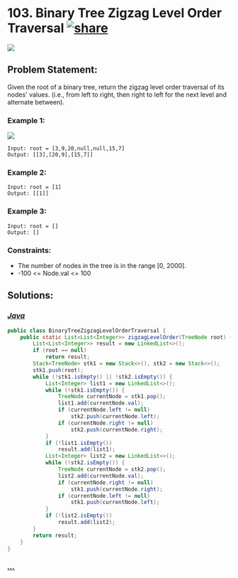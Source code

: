 # 103. Binary Tree Zigzag Level Order Traversal [![share]](https://leetcode.com/problems/binary-tree-zigzag-level-order-traversal/)

![][medium]

## Problem Statement:

Given the root of a binary tree, return the zigzag level order traversal of its nodes' values. (i.e., from left to right, then right to left for the next level and alternate between).

### Example 1:

![](https://assets.leetcode.com/uploads/2021/02/19/tree1.jpg)

```
Input: root = [3,9,20,null,null,15,7]
Output: [[3],[20,9],[15,7]]
```

### Example 2:

```
Input: root = [1]
Output: [[1]]
```

### Example 3:

```
Input: root = []
Output: []
```

### Constraints:

- The number of nodes in the tree is in the range [0, 2000].
- -100 <= Node.val <= 100

## Solutions:

### [_Java_](#)

```java
public class BinaryTreeZigzagLevelOrderTraversal {
    public static List<List<Integer>> zigzagLevelOrder(TreeNode root) {
        List<List<Integer>> result = new LinkedList<>();
        if (root == null)
            return result;
        Stack<TreeNode> stk1 = new Stack<>(), stk2 = new Stack<>();
        stk1.push(root);
        while (!stk1.isEmpty() || !stk2.isEmpty()) {
            List<Integer> list1 = new LinkedList<>();
            while (!stk1.isEmpty()) {
                TreeNode currentNode = stk1.pop();
                list1.add(currentNode.val);
                if (currentNode.left != null)
                    stk2.push(currentNode.left);
                if (currentNode.right != null)
                    stk2.push(currentNode.right);
            }
            if (!list1.isEmpty())
                result.add(list1);
            List<Integer> list2 = new LinkedList<>();
            while (!stk2.isEmpty()) {
                TreeNode currentNode = stk2.pop();
                list2.add(currentNode.val);
                if (currentNode.right != null)
                    stk1.push(currentNode.right);
                if (currentNode.left != null)
                    stk1.push(currentNode.left);
            }
            if (!list2.isEmpty())
                result.add(list2);
        }
        return result;
    }
}
```

### [_..._](#)

```

```

<!----------------------------------{ link }--------------------------------->

[share]: https://img.icons8.com/external-anggara-blue-anggara-putra/20/000000/external-share-user-interface-basic-anggara-blue-anggara-putra-2.png
[medium]: https://img.shields.io/badge/Difficulty-Medium-yellow.svg

